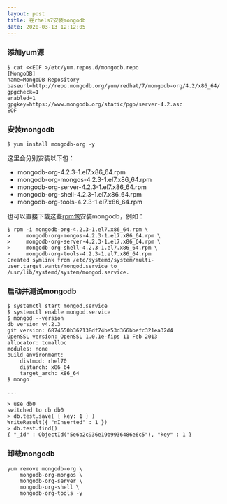 ```yaml
---
layout: post
title: 在rhels7安装mongodb
date: 2020-03-13 12:12:05
---
```



### 添加yum源

```
$ cat <<EOF >/etc/yum.repos.d/mongodb.repo
[MongoDB]
name=MongoDB Repository
baseurl=http://repo.mongodb.org/yum/redhat/7/mongodb-org/4.2/x86_64/
gpgcheck=1
enabled=1
gpgkey=https://www.mongodb.org/static/pgp/server-4.2.asc
EOF
```

### 安装mongodb

```
$ yum install mongodb-org -y
```

这里会分别安装以下包：

- mongodb-org-4.2.3-1.el7.x86_64.rpm
- mongodb-org-mongos-4.2.3-1.el7.x86_64.rpm
- mongodb-org-server-4.2.3-1.el7.x86_64.rpm
- mongodb-org-shell-4.2.3-1.el7.x86_64.rpm
- mongodb-org-tools-4.2.3-1.el7.x86_64.rpm

也可以直接下载这些[rpm包](http://repo.mongodb.org/yum/redhat/7/mongodb-org/4.2/x86_64/RPMS/)安装mongodb，例如：

```
$ rpm -i mongodb-org-4.2.3-1.el7.x86_64.rpm \
>     mongodb-org-mongos-4.2.3-1.el7.x86_64.rpm \
>     mongodb-org-server-4.2.3-1.el7.x86_64.rpm \
>     mongodb-org-shell-4.2.3-1.el7.x86_64.rpm \
>     mongodb-org-tools-4.2.3-1.el7.x86_64.rpm
Created symlink from /etc/systemd/system/multi-user.target.wants/mongod.service to /usr/lib/systemd/system/mongod.service.
```


### 启动并测试mongodb

```
$ systemctl start mongod.service
$ systemctl enable mongod.service
$ mongod --version
db version v4.2.3
git version: 6874650b362138df74be53d366bbefc321ea32d4
OpenSSL version: OpenSSL 1.0.1e-fips 11 Feb 2013
allocator: tcmalloc
modules: none
build environment:
    distmod: rhel70
    distarch: x86_64
    target_arch: x86_64
$ mongo

...

> use db0
switched to db db0
> db.test.save( { key: 1 } )
WriteResult({ "nInserted" : 1 })
> db.test.find()
{ "_id" : ObjectId("5e6b2c936e19b9936486e6c5"), "key" : 1 }
```

### 卸载mongodb

```
yum remove mongodb-org \
	mongodb-org-mongos \
	mongodb-org-server \
	mongodb-org-shell \
	mongodb-org-tools -y
```
